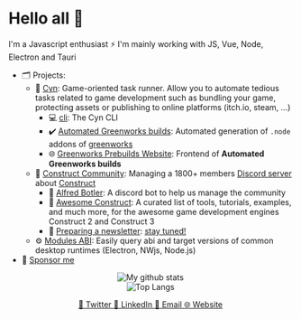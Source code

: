 # Hello all 👋

I'm a Javascript enthusiast ⚡
I'm mainly working with JS, Vue, Node, Electron and Tauri

- 🗂️ Projects:
  - 👾 [Cyn](https://github.com/ElectronForConstruct): Game-oriented task runner. Allow you to automate tedious tasks related to game development such as bundling your game, protecting assets or publishing to online platforms (itch.io, steam, ...)
    - 💻 [cli](https://github.com/ElectronForConstruct/cli): The Cyn CLI
    - ✔️ [Automated Greenworks builds](https://github.com/ElectronForConstruct/greenworks-prebuilds): Automated generation of `.node` addons of [greenworks](https://github.com/greenheartgames/greenworks)
    - 🌐 [Greenworks Prebuilds Website](https://github.com/ElectronForConstruct/greenworks-prebuilds-website): Frontend of **Automated Greenworks builds**
  - 👥 [Construct Community](https://github.com/WebCreationClub): Managing a 1800+ members [Discord server](https://discord.gg/dZDU7Re) about [Construct](https://www.construct.net)
    - 🤖 [Alfred Botler](https://github.com/WebCreationClub/alfred-botler): A discord bot to help us manage the community
    - 📜 [Awesome Construct](https://github.com/WebCreationClub/awesome-construct): A curated list of tools, tutorials, examples, and much more, for the awesome game development engines Construct 2 and Construct 3
    - 📧 [Preparing a newsletter](#not-available-yet): [stay tuned!](https://ccnewsletter.armaldio.xyz)
  - ⚙ [Modules ABI](https://github.com/Armaldio/modules-abi): Easily query abi and target versions of common desktop runtimes (Electron, NWjs, Node.js)
- 💖 [Sponsor me](https://github.com/sponsors/Armaldio)

<p align="center">
  <img alt="My github stats" src="https://github-readme-stats.vercel.app/api?username=armaldio&show_icons=true&count_private=true" />
  <br>
  <img alt="Top Langs" src=https://github-readme-stats.vercel.app/api/top-langs/?username=anuraghazra&layout=compact" />
  <p align="center">
    <a href="https://twitter.com/armaldio" alt="Twitter">
      💬 Twitter
    </a>
    <a href="https://www.linkedin.com/in/quentin-goinaud/" alt="Linkedin">
      💼 LinkedIn
    </a>
    <a href="mailto:contact@armaldio.xyz" alt="Email">
      📧 Email
    </a>
    <a href="https://armaldio.xyz" alt="Website">
      🌐 Website
    </a>
  </p>
</p>
